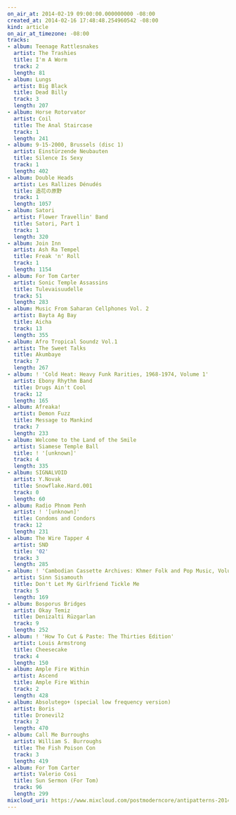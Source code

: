 ```yaml
---
on_air_at: 2014-02-19 09:00:00.000000000 -08:00
created_at: 2014-02-16 17:48:48.254960542 -08:00
kind: article
on_air_at_timezone: -08:00
tracks:
- album: Teenage Rattlesnakes
  artist: The Trashies
  title: I'm A Worm
  track: 2
  length: 81
- album: Lungs
  artist: Big Black
  title: Dead Billy
  track: 3
  length: 207
- album: Horse Rotorvator
  artist: Coil
  title: The Anal Staircase
  track: 1
  length: 241
- album: 9-15-2000, Brussels (disc 1)
  artist: Einstürzende Neubauten
  title: Silence Is Sexy
  track: 1
  length: 402
- album: Double Heads
  artist: Les Rallizes Dénudés
  title: 造花の原野
  track: 1
  length: 1057
- album: Satori
  artist: Flower Travellin' Band
  title: Satori, Part 1
  track: 1
  length: 320
- album: Join Inn
  artist: Ash Ra Tempel
  title: Freak 'n' Roll
  track: 1
  length: 1154
- album: For Tom Carter
  artist: Sonic Temple Assassins
  title: Tulevaisuudelle
  track: 51
  length: 283
- album: Music From Saharan Cellphones Vol. 2
  artist: Bayta Ag Bay
  title: Aicha
  track: 13
  length: 355
- album: Afro Tropical Soundz Vol.1
  artist: The Sweet Talks
  title: Akumbaye
  track: 7
  length: 267
- album: ! 'Cold Heat: Heavy Funk Rarities, 1968-1974, Volume 1'
  artist: Ebony Rhythm Band
  title: Drugs Ain't Cool
  track: 12
  length: 165
- album: Afreaka!
  artist: Demon Fuzz
  title: Message to Mankind
  track: 7
  length: 233
- album: Welcome to the Land of the Smile
  artist: Siamese Temple Ball
  title: ! '[unknown]'
  track: 4
  length: 335
- album: SIGNALVOID
  artist: Y.Novak
  title: Snowflake.Hard.001
  track: 0
  length: 60
- album: Radio Phnom Penh
  artist: ! '[unknown]'
  title: Condoms and Condors
  track: 12
  length: 231
- album: The Wire Tapper 4
  artist: SND
  title: '02'
  track: 3
  length: 285
- album: ! 'Cambodian Cassette Archives: Khmer Folk and Pop Music, Volume 1'
  artist: Sinn Sisamouth
  title: Don't Let My Girlfriend Tickle Me
  track: 5
  length: 169
- album: Bosporus Bridges
  artist: Okay Temiz
  title: Denizalti Rüzgarlan
  track: 9
  length: 252
- album: ! 'How To Cut & Paste: The Thirties Edition'
  artist: Louis Armstrong
  title: Cheesecake
  track: 4
  length: 150
- album: Ample Fire Within
  artist: Ascend
  title: Ample Fire Within
  track: 2
  length: 428
- album: Absolutego+ (special low frequency version)
  artist: Boris
  title: Dronevil2
  track: 2
  length: 470
- album: Call Me Burroughs
  artist: William S. Burroughs
  title: The Fish Poison Con
  track: 3
  length: 419
- album: For Tom Carter
  artist: Valerio Cosi
  title: Sun Sermon (For Tom)
  track: 96
  length: 299
mixcloud_uri: https://www.mixcloud.com/postmoderncore/antipatterns-2014-02-19/
---
```

